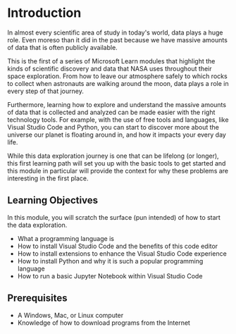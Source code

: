 # Introduction

In almost every scientific area of study in today's world, data plays a huge role. Even moreso than it did in the past because we have massive amounts of data that is often publicly available. 

This is the first of a series of Microsoft Learn modules that highlight the kinds of scientific discovery and data that NASA uses throughout their space exploration. From how to leave our atmosphere safely to which rocks to collect when astronauts are walking around the moon, data plays a role in every step of that journey. 

Furthermore, learning how to explore and understand the massive amounts of data that is collected and analyzed can be made easier with the right technology tools. For example, with the use of free tools and languages, like Visual Studio Code and Python, you can start to discover more about the universe our planet is floating around in, and how it impacts your every day life. 

While this data exploration journey is one that can be lifelong (or longer), this first learning path will set you up with the basic tools to get started and this module in particular will provide the context for why these problems are interesting in the first place.

## Learning Objectives

In this module, you will scratch the surface (pun intended) of how to start the data exploration.

- What a programming language is
- How to install Visual Studio Code and the benefits of this code editor
- How to install extensions to enhance the Visual Studio Code experience
- How to install Python and why it is such a popular programming language
- How to run a basic Jupyter Notebook within Visual Studio Code

## Prerequisites

- A Windows, Mac, or Linux computer
- Knowledge of how to download programs from the Internet